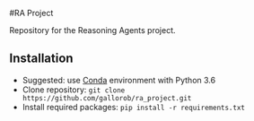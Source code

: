 #RA Project

Repository for the Reasoning Agents project.

## Installation
- Suggested: use [Conda](https://anaconda.org/) environment with Python 3.6
- Clone repository: `git clone https://github.com/gallorob/ra_project.git`
- Install required packages: `pip install -r requirements.txt`